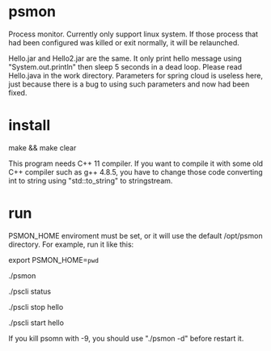 # psmon
Process monitor. Currently only support linux system. If those process that had been configured was killed or exit normally, it will be relaunched.

Hello.jar and Hello2.jar are the same. It only print hello message using "System.out.println" then sleep 5 seconds in a dead loop. Please read Hello.java in the work directory. Parameters for spring cloud is useless here, just because there is a bug to using such parameters and now had been fixed.

# install
make && make clear

This program needs C++ 11 compiler. If you want to compile it with some old C++ compiler such as g++ 4.8.5, you have to change those code converting int to string using "std::to_string" to stringstream.

# run
PSMON_HOME enviroment must be set, or it will use the default /opt/psmon directory. For example, run it like this:

export PSMON_HOME=`pwd`

./psmon

./pscli status

./pscli stop hello

./pscli start hello

If you kill psomn with -9, you should use "./psmon -d" before restart it.
